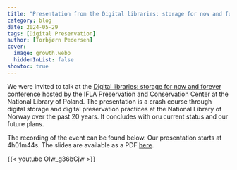 ```yaml
---
title: "Presentation from the Digital libraries: storage for now and forever conference"
category: blog
date: 2024-05-29
tags: [Digital Preservation]
author: [Torbjørn Pedersen]
cover:
  image: growth.webp
  hiddenInList: false
showtoc: true
---
```


We were invited to talk at the [Digital libraries: storage for now and forever](https://www.bn.org.pl/aktualnosci/5307-digital-libraries:-storage-for-now-and-forever.-konferencja-na-temat-przechowywania-zbiorow-w-bibliotekach-cyfrowych..html) conference hosted by the IFLA Preservation and Conservation Center at the National Library of Poland. The presentation is a crash course through digital storage and digital preservation practices at the National Library of Norway over the past 20 years. It concludes with oru current status and our future plans.

The recording of the event can be found below. Our presentation starts at 4h01m44s. The slides are available as a PDF [here](2024-05-29-IFLA-PAC-DIGIPRES.pdf).

{{< youtube OIw_g36bCjw >}}
